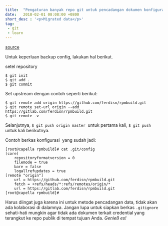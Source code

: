 ```yaml
---
title:  "Pengaturan banyak repo git untuk pencadangan dokumen konfigurasi"
date:   2018-02-01 08:08:00 +0800
short_desc : '<p>Migrated data</p>'
tag:
 - git
 - learn
---
```



<a href="https://stackoverflow.com/questions/849308/pull-push-from-multiple-remote-locations" target="_blank">source</a>

Untuk keperluan backup config, lakukan hal berikut.

setel repository

```
$ git init
$ git add .
$ git commit
```

Set upstream dengan contoh seperti berikut:

```
$ git remote add origin https://github.com/ferdisn/rpmbuild.git
$ git remote set-url origin --add https://gitlab.com/ferdisn/rpmbuild.git
$ git remote -v
```

Selanjutnya, `$ git push origin master`  untuk pertama kali, `$ git push` untuk kali berikutnya.

Contoh berkas konfigurasi  yang sudah jadi:
```
[root@capella rpmbuild]# cat .git/config 
[core]
	repositoryformatversion = 0
	filemode = true
	bare = false
	logallrefupdates = true
[remote "origin"]
	url = https://github.com/ferdisn/rpmbuild.git
	fetch = +refs/heads/*:refs/remotes/origin/*
	url = https://gitlab.com/ferdisn/rpmbuild.git
[root@capella rpmbuild]# 
```

Harus diingat juga karena ini untuk metode pencadangan data, tidak akan ada kolaborasi di dalamnya. Jangan lupa untuk siapkan berkas `.gitignore` sehati-hati mungkin agar tidak ada dokumen terkait credential yang terangkut ke repo publik di tempat tujuan Anda. *Genieß es!*   